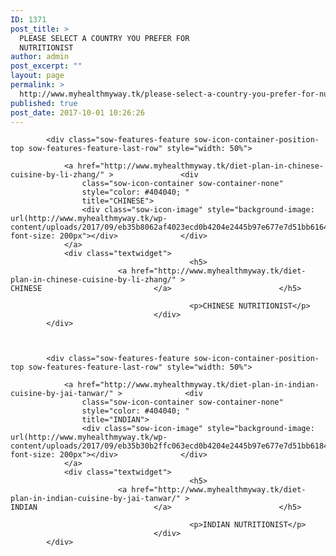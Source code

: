 ```yaml
---
ID: 1371
post_title: >
  PLEASE SELECT A COUNTRY YOU PREFER FOR
  NUTRITIONIST
author: admin
post_excerpt: ""
layout: page
permalink: >
  http://www.myhealthmyway.tk/please-select-a-country-you-prefer-for-nutritionist/
published: true
post_date: 2017-10-01 10:26:26
---
```

<div id="pl-1371"  class="panel-layout" ><div id="pg-1371-0"  class="panel-grid panel-no-style" ><div id="pgc-1371-0-0"  class="panel-grid-cell"  data-weight="1" ><div id="panel-1371-0-0-0" class="so-panel widget widget_sow-features panel-first-child panel-last-child" data-index="0" data-style="{&quot;background_image_attachment&quot;:false,&quot;background_display&quot;:&quot;tile&quot;}" ><div class="so-widget-sow-features so-widget-sow-features-default-25f6cad99103">
<div class="sow-features-list sow-features-responsive">

			
			
			<div class="sow-features-feature sow-icon-container-position-top sow-features-feature-last-row" style="width: 50%">

				<a href="http://www.myhealthmyway.tk/diet-plan-in-chinese-cuisine-by-li-zhang/" >				<div
					class="sow-icon-container sow-container-none"
                    style="color: #404040; "
					title="CHINESE">
					<div class="sow-icon-image" style="background-image: url(http://www.myhealthmyway.tk/wp-content/uploads/2017/09/eb35b8062af4023ecd0b4204e2445b97e677e7d51bb6164491_1920.png); font-size: 200px"></div>				</div>
				</a>
				<div class="textwidget">
											<h5>
							<a href="http://www.myhealthmyway.tk/diet-plan-in-chinese-cuisine-by-li-zhang/" >							CHINESE							</a>						</h5>
					
											<p>CHINESE NUTRITIONIST</p>					
									</div>
			</div>

		
			
			<div class="sow-features-feature sow-icon-container-position-top sow-features-feature-last-row" style="width: 50%">

				<a href="http://www.myhealthmyway.tk/diet-plan-in-indian-cuisine-by-jai-tanwar/" >				<div
					class="sow-icon-container sow-container-none"
                    style="color: #404040; "
					title="INDIAN">
					<div class="sow-icon-image" style="background-image: url(http://www.myhealthmyway.tk/wp-content/uploads/2017/09/eb35b30b2ffc063ecd0b4204e2445b97e677e7d51bb6184593_1920.png); font-size: 200px"></div>				</div>
				</a>
				<div class="textwidget">
											<h5>
							<a href="http://www.myhealthmyway.tk/diet-plan-in-indian-cuisine-by-jai-tanwar/" >							INDIAN							</a>						</h5>
					
											<p>INDIAN NUTRITIONIST</p>					
									</div>
			</div>

			
</div>
</div></div></div></div></div>